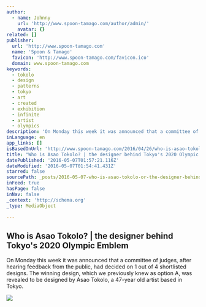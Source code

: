 ```yaml
---
author:
  - name: Johnny
    url: 'http://www.spoon-tamago.com/author/admin/'
    avatar: {}
related: []
publisher:
  url: 'http://www.spoon-tamago.com'
  name: 'Spoon & Tamago'
  favicon: 'http://www.spoon-tamago.com/favicon.ico'
  domain: www.spoon-tamago.com
keywords:
  - tokolo
  - design
  - patterns
  - tokyo
  - art
  - created
  - exhibition
  - infinite
  - artist
  - olympics
description: 'On Monday this week it was announced that a committee of judges, after hearing feedback from the public, had decided on 1 out of 4 shortlisted designs. The winning design, which we previously knew as option A, was revealed to be designed by Asao Tokolo, a 47-year old artist based in Tokyo.'
inLanguage: en
app_links: []
isBasedOnUrl: 'http://www.spoon-tamago.com/2016/04/26/who-is-asao-tokolo-the-designer-behind-tokyos-2020-olympic-emblem/'
title: "Who is Asao Tokolo? | the designer behind Tokyo's 2020 Olympic Emblem"
datePublished: '2016-05-07T01:57:21.116Z'
dateModified: '2016-05-07T01:54:41.431Z'
starred: false
sourcePath: _posts/2016-05-07-who-is-asao-tokolo-or-the-designer-behind-tokyos-2020-olymp.md
inFeed: true
hasPage: false
inNav: false
_context: 'http://schema.org'
_type: MediaObject

---
```

<article style=""><h1>Who is Asao Tokolo? | the designer behind Tokyo's 2020 Olympic Emblem</h1><p>On Monday this week it was announced that a committee of judges, after hearing feedback from the public, had decided on 1 out of 4 shortlisted designs. The winning design, which we previously knew as option A, was revealed to be designed by Asao Tokolo, a 47-year old artist based in Tokyo.</p><img src="http://www.spoon-tamago.com/wp-content/uploads/2016/04/tokolo-FB.jpg" /></article>
